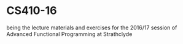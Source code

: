 # CS410-16
being the lecture materials and exercises for the 2016/17 session of Advanced Functional Programming at Strathclyde
